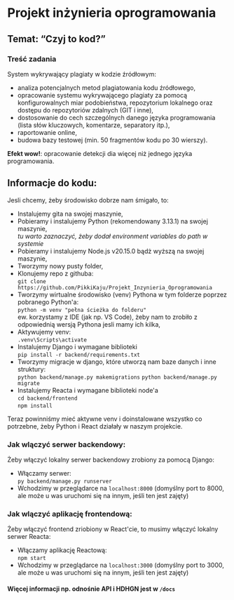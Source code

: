 # Projekt inżynieria oprogramowania

## Temat: “Czyj to kod?”

### Treść zadania <br>

System wykrywający plagiaty w kodzie źródłowym:

- analiza potencjalnych metod plagiatowania kodu źródłowego,
- opracowanie systemu wykrywającego plagiaty za pomocą konfigurowalnych miar podobieństwa, repozytorium lokalnego oraz dostępu do repozytoriów zdalnych (GIT i inne),
- dostosowanie do cech szczególnych danego języka programowania (lista słów kluczowych, komentarze, separatory itp.),
- raportowanie online,
- budowa bazy testowej (min. 50 fragmentów kodu po 30 wierszy).

**Efekt wow!**: opracowanie detekcji dia więcej niż jednego języka programowania.

## Informacje do kodu:

Jesli chcemy, żeby środowisko dobrze nam śmigało, to:

- Instalujemy gita na swojej maszynie,
- Pobieramy i instalujemy Python (rekomendowany 3.13.1) na swojej maszynie, <br>
  _tu warto zaznaczyć, żeby dodał environment variables do path w systemie_
- Pobieramy i instalujemy Node.js v20.15.0 bądż wyższą na swojej maszynie, <br>
- Tworzymy nowy pusty folder,
- Klonujemy repo z githuba: <br>
  `git clone https://github.com/PikkiKaju/Projekt_Inzynieria_Oprogramowania` <br>
- Tworzymy wirtualne środowisko (venv) Pythona w tym folderze poprzez pobranego Python'a: <br>
  `python -m venv "pełna ścieżka do folderu"` <br>
  ew. korzystamy z IDE (jak np. VS Code), żeby nam to zrobiło z odpowiednią wersją Pythona jesli mamy ich kilka,
- Aktywujemy venv: <br>
  `.venv\Scripts\activate`
- Instalujemy Django i wymagane biblioteki <br>
  `pip install -r backend/requirements.txt`
- Tworzymy migracje w django, które utworzą nam baze danych i inne struktury: <br>
  `python backend/manage.py makemigrations`
  `python backend/manage.py migrate`
- Instalujemy Reacta i wymagane biblioteki node'a <br>
  `cd backend/frontend` <br>
  `npm install`

Teraz powinniśmy mieć aktywne venv i doinstalowane wszystko co potrzebne, żeby Python i React działały w naszym projekcie.

### Jak wlączyć serwer backendowy:

Żeby włączyć lokalny serwer backendowy zrobiony za pomocą Django:

- Włączamy serwer: <br>
  `py backend/manage.py runserver`
- Wchodzimy w przeglądarce na `localhost:8000` (domyślny port to 8000, ale może u was uruchomi się na innym, jeśli ten jest zajęty)

### Jak wlączyć aplikację frontendową:

Żeby włączyć frontend zriobiony w React'cie, to musimy włączyć lokalny serwer Reacta:

- Włączamy aplikację Reactową: <br>
  `npm start`
- Wchodzimy w przeglądarce na `localhost:3000` (domyślny port to 3000, ale może u was uruchomi się na innym, jeśli ten jest zajęty)

#### Więcej informacji np. odnośnie API i HDHGN jest w `/docs`